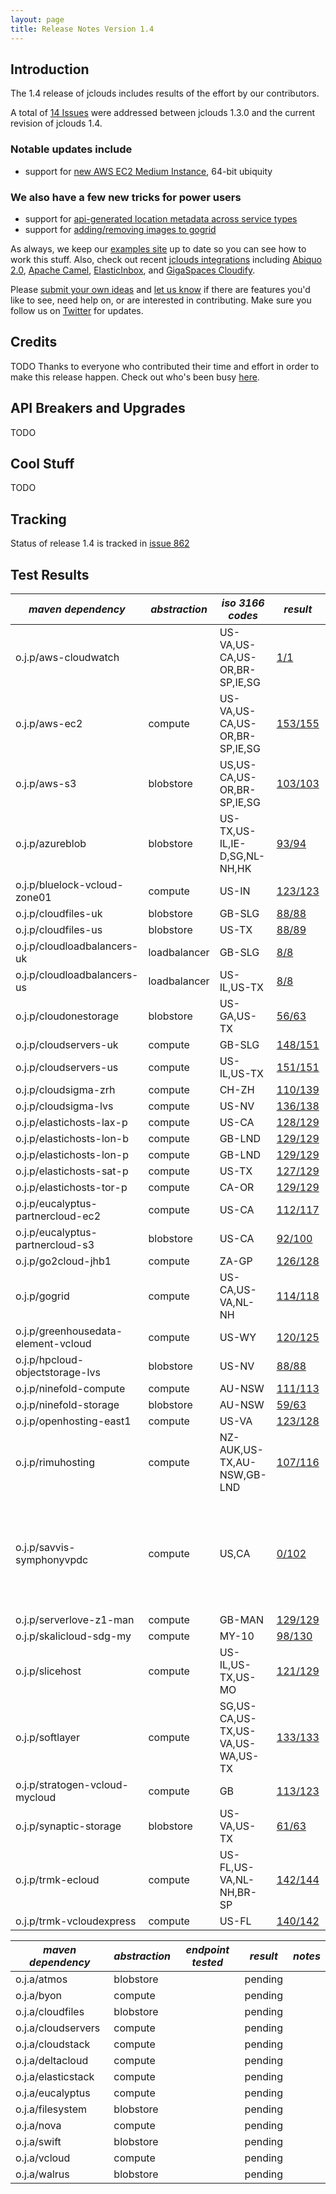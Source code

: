 ```yaml
---
layout: page
title: Release Notes Version 1.4
---
```


## Introduction

The 1.4 release of jclouds includes results of the effort by our contributors.

A total of [14 Issues](http://code.google.com/p/jclouds/issues/list?can=1&q=label%3AMilestone%3A1.4.0%2C1.4.0+status%3AFixed&colspec=ID+Type+Status+Priority+Milestone+Owner+Summary&cells=tiles)
were addressed between jclouds 1.3.0 and the current revision of jclouds 1.4.

### Notable updates include
*  support for [new AWS EC2 Medium Instance](http://code.google.com/p/jclouds/issues/detail?id=859), 64-bit ubiquity

### We also have a few new tricks for power users
*  support for [api-generated location metadata across service types](http://code.google.com/p/jclouds/issues/detail?id=826&can=1&q=label%3AMilestone%3A1.4.0%2C1.4.0%20status%3AFixed)
*  support for [adding/removing images to gogrid](http://code.google.com/p/jclouds/issues/detail?id=851&can=1&q=label%3AMilestone%3A1.4.0%2C1.4.0%20status%3AFixed)

As always, we keep our [examples site](https://github.com/jclouds/jclouds-examples) up to date so you can see how to work this stuff. Also, check out recent [jclouds integrations](/documentation/reference/apps-that-use-jclouds) including [Abiquo 2.0](http://www.abiquo.com/products/abiquo-2.0.php), [Apache Camel](http://camel.apache.org/jclouds.html), [ElasticInbox](http://www.elasticinbox.com/), and [GigaSpaces Cloudify](http://www.gigaspaces.com/cloudify).

Please [submit your own ideas](http://code.google.com/p/jclouds/issues) and [let us know](http://groups.google.com/group/jclouds) if there are features
 you'd like to see, need help on, or are interested in contributing.   Make sure you follow us on [Twitter](http://twitter.com/#!/jclouds) for updates.

## Credits
TODO
Thanks to everyone who contributed their time and effort in order to make this release happen. Check out who's been busy [here](http://www.ohloh.net/p/jclouds/contributors?query=&sort=latest_commit).

## API Breakers and Upgrades
TODO

## Cool Stuff
TODO

## Tracking

Status of release 1.4 is tracked in [issue 862](http://code.google.com/p/jclouds/issues/detail?id=862)

## Test Results 

|  *maven dependency* |  *abstraction* |  *iso 3166 codes* |  *result* |  *notes* | 
|---------------------|----------------|-------------------|-----------|----------|
| o.j.p/aws-cloudwatch| | US-VA,US-CA,US-OR,BR-SP,IE,SG| [1/1](/releasenotes/1.4.0/aws-cloudwatch.txt)| |
| o.j.p/aws-ec2| compute| US-VA,US-CA,US-OR,BR-SP,IE,SG| [153/155](/releasenotes/1.4.0/aws-ec2.txt)| [failures](/releasenotes/1.4.0/aws-ec2-failures.txt)|
| o.j.p/aws-s3| blobstore| US,US-CA,US-OR,BR-SP,IE,SG| [103/103](/releasenotes/1.4.0/aws-s3.txt)| |
| o.j.p/azureblob| blobstore| US-TX,US-IL,IE-D,SG,NL-NH,HK| [93/94](/releasenotes/1.4.0/azureblob.txt)| [failures](/releasenotes/1.4.0/azureblob-failures.txt)|
| o.j.p/bluelock-vcloud-zone01| compute| US-IN| [123/123](/releasenotes/1.4.0/bluelock-vcloud-zone01.txt)| |
| o.j.p/cloudfiles-uk| blobstore| GB-SLG| [88/88](/releasenotes/1.4.0/cloudfiles-uk.txt)| |
| o.j.p/cloudfiles-us| blobstore| US-TX| [88/89](/releasenotes/1.4.0/cloudfiles-us.txt)| [failures](/releasenotes/1.4.0/cloudfiles-us-failures.txt)|
| o.j.p/cloudloadbalancers-uk| loadbalancer| GB-SLG| [8/8](/releasenotes/1.4.0/cloudloadbalancers-uk.txt)| |
| o.j.p/cloudloadbalancers-us| loadbalancer| US-IL,US-TX| [8/8](/releasenotes/1.4.0/cloudloadbalancers-us.txt)| |
| o.j.p/cloudonestorage| blobstore| US-GA,US-TX| [56/63](/releasenotes/1.4.0/cloudonestorage.txt)| [failures](/releasenotes/1.4.0/cloudonestorage-failures.txt)|
| o.j.p/cloudservers-uk| compute| GB-SLG| [148/151](/releasenotes/1.4.0/cloudservers-uk.txt)| [failures](/releasenotes/1.4.0/cloudservers-uk-failures.txt)|
| o.j.p/cloudservers-us| compute| US-IL,US-TX| [151/151](/releasenotes/1.4.0/cloudservers-us.txt)| [failures](/releasenotes/1.4.0/cloudservers-us-failures.txt)|
| o.j.p/cloudsigma-zrh| compute| CH-ZH| [110/139](/releasenotes/1.4.0/cloudsigma-zrh.txt)| [failures](/releasenotes/1.4.0/cloudsigma-zrh-failures.txt)|
| o.j.p/cloudsigma-lvs| compute| US-NV| [136/138](/releasenotes/1.4.0/cloudsigma-lvs.txt)| [failures](/releasenotes/1.4.0/cloudsigma-lvs-failures.txt)|
| o.j.p/elastichosts-lax-p| compute| US-CA| [128/129](/releasenotes/1.4.0/elastichosts-lax-p.txt)| [failures](/releasenotes/1.4.0/cloudsigma-lax-p-failures.txt)|
| o.j.p/elastichosts-lon-b| compute| GB-LND| [129/129](/releasenotes/1.4.0/elastichosts-lon-b.txt)| [failures](/releasenotes/1.4.0/cloudsigma-lon-b-failures.txt)|
| o.j.p/elastichosts-lon-p| compute| GB-LND| [129/129](/releasenotes/1.4.0/elastichosts-lon-p.txt)| [failures](/releasenotes/1.4.0/cloudsigma-lon-p-failures.txt)|
| o.j.p/elastichosts-sat-p| compute| US-TX| [127/129](/releasenotes/1.4.0/elastichosts-sat-p.txt)| [failures](/releasenotes/1.4.0/cloudsigma-sat-p-failures.txt)|
| o.j.p/elastichosts-tor-p| compute| CA-OR| [129/129](/releasenotes/1.4.0/elastichosts-tor-p.txt)| [failures](/releasenotes/1.4.0/cloudsigma-tor-p-failures.txt)|
| o.j.p/eucalyptus-partnercloud-ec2| compute| US-CA| [112/117](/releasenotes/1.4.0/eucalyptus-partnercloud-ec2.txt)| [failures](/releasenotes/1.4.0/eucalyptus-partnercloud-ec2-failures.txt)|
| o.j.p/eucalyptus-partnercloud-s3| blobstore| US-CA| [92/100](/releasenotes/1.4.0/eucalyptus-partnercloud-s3.txt)| |
| o.j.p/go2cloud-jhb1| compute| ZA-GP| [126/128](/releasenotes/1.4.0/go2cloud-jhb1.txt)| [failures](/releasenotes/1.4.0/go2cloud-jhb1-failures.txt)|
| o.j.p/gogrid| compute| US-CA,US-VA,NL-NH| [114/118](/releasenotes/1.4.0/gogrid.txt)| [failures](/releasenotes/1.4.0/gogrid.txt)|
| o.j.p/greenhousedata-element-vcloud| compute| US-WY| [120/125](/releasenotes/1.4.0/greenhousedata-element-vcloud.txt)| [failures](/releasenotes/1.4.0/greenhousedata-element-vcloud-failures.txt)|
| o.j.p/hpcloud-objectstorage-lvs| blobstore| US-NV| [88/88](/releasenotes/1.4.0/hpcloud-objectstorage-lvs.txt)| |
| o.j.p/ninefold-compute| compute| AU-NSW| [111/113](/releasenotes/1.4.0/ninefold-compute.txt)| [failures](/releasenotes/1.4.0/ninefold-compute-failures.txt)||
| o.j.p/ninefold-storage| blobstore| AU-NSW| [59/63](/releasenotes/1.4.0/ninefold-storage.txt)| [failures](/releasenotes/1.4.0/ninefold-storage-failures.txt)|
| o.j.p/openhosting-east1| compute| US-VA| [123/128](/releasenotes/1.4.0/openhosting-east1.txt)| [failures](/releasenotes/1.4.0/openhosting-east1-failures.txt)||
| o.j.p/rimuhosting| compute| NZ-AUK,US-TX,AU-NSW,GB-LND| [107/116](/releasenotes/1.4.0/rimuhosting.txt)| [failures](/releasenotes/1.4.0/rimuhosting-failures.txt)|
| o.j.p/savvis-symphonyvpdc| compute| US,CA| [0/102](/releasenotes/1.4.0/savvis-symphonyvpdc.txt)| unless tests stabilize, we should move this back to sandbox|
| o.j.p/serverlove-z1-man| compute| GB-MAN| [129/129](/releasenotes/1.4.0/serverlove-z1-man.txt)| [failures](/releasenotes/1.4.0/serverlove-z1-man-failures.txt)|
| o.j.p/skalicloud-sdg-my| compute| MY-10| [98/130](/releasenotes/1.4.0/skalicloud-sdg-my.txt)| [failures](/releasenotes/1.4.0/skalicloud-sdg-my-failures.txt)|
| o.j.p/slicehost| compute| US-IL,US-TX,US-MO| [121/129](/releasenotes/1.4.0/slicehost.txt)| [failures](/releasenotes/1.4.0/slicehost-failures.txt)|
| o.j.p/softlayer| compute| SG,US-CA,US-TX,US-VA,US-WA,US-TX| [133/133](/releasenotes/1.4.0/softlayer.txt)| |
| o.j.p/stratogen-vcloud-mycloud| compute| GB| [113/123](/releasenotes/1.4.0/stratogen-vcloud-mycloud.txt)| [failures](/releasenotes/1.4.0/stratogen-vcloud-mycloud-failures.txt)|
| o.j.p/synaptic-storage| blobstore| US-VA,US-TX| [61/63](/releasenotes/1.4.0/synaptic-storage.txt)| [failures](/releasenotes/1.4.0/synaptic-storage-failures.txt)|
| o.j.p/trmk-ecloud| compute| US-FL,US-VA,NL-NH,BR-SP| [142/144](/releasenotes/1.4.0/trmk-ecloud.txt)| [failures](/releasenotes/1.4.0/trmk-ecloud-failures.txt)|
| o.j.p/trmk-vcloudexpress| compute| US-FL| [140/142](/releasenotes/1.4.0/trmk-vcloudexpress.txt)| [failures](/releasenotes/1.4.0/trmk-vcloudexpress-failures.txt)|



|  *maven dependency* |  *abstraction* |  *endpoint tested* |  *result* |  *notes* | 
|---------------------|----------------|--------------------|-----------|----------|
| o.j.a/atmos| blobstore|  | pending| |
| o.j.a/byon| compute|  | pending| |
| o.j.a/cloudfiles| blobstore|  | pending| |
| o.j.a/cloudservers| compute|  | pending| |
| o.j.a/cloudstack| compute|  | pending| |
| o.j.a/deltacloud| compute|  | pending| |
| o.j.a/elasticstack| compute|  | pending| |
| o.j.a/eucalyptus| compute|  | pending| |
| o.j.a/filesystem| blobstore|  | pending| |
| o.j.a/nova| compute|  | pending| |
| o.j.a/swift| blobstore|  | pending| |
| o.j.a/vcloud| compute|  | pending| |
| o.j.a/walrus| blobstore|  | pending| |
